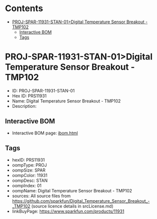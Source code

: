 



Contents
========

* [PROJ-SPAR-11931-STAN-01>Digital Temperature Sensor Breakout - TMP102](#proj-spar-11931-stan-01digital-temperature-sensor-breakout---tmp102)
	* [Interactive BOM](#interactive-bom)
	* [Tags](#tags)

# PROJ-SPAR-11931-STAN-01>Digital Temperature Sensor Breakout - TMP102

- ID: PROJ-SPAR-11931-STAN-01
- Hex ID: PRS11931
- Name: Digital Temperature Sensor Breakout - TMP102
- Description: 

## Interactive BOM

- Interactive BOM page: [ibom.html](kicad/bom/ibom.html)

## Tags

- hexID: PRS11931
- oompType: PROJ
- oompSize: SPAR
- oompColor: 11931
- oompDesc: STAN
- oompIndex: 01
- oompName: Digital Temperature Sensor Breakout - TMP102
- sources: All source files from https://github.com/sparkfun/Digital_Temperature_Sensor_Breakout_-_TMP102 (source licence details in srcLicense.md)
- linkBuyPage: https://www.sparkfun.com/products/11931
